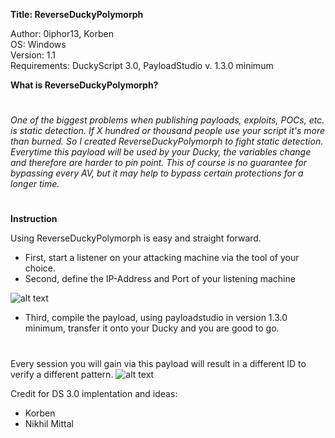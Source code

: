 **Title: ReverseDuckyPolymorph**

<p>Author: 0iphor13, Korben<br>
OS: Windows<br>
Version: 1.1<br>
Requirements: DuckyScript 3.0, PayloadStudio v. 1.3.0 minimum</p>

**What is ReverseDuckyPolymorph?**
#
*One of the biggest problems when publishing payloads, exploits, POCs, etc. is static detection. If X hundred or thousand people use your script it's more than burned.*
*So I created ReverseDuckyPolymorph to fight static detection. Everytime this payload will be used by your Ducky, the variables change and therefore are harder to pin point.*
*This of course is no guarantee for bypassing every AV, but it may help to bypass certain protections for a longer time.*
#
**Instruction**

Using ReverseDuckyPolymorph is easy and straight forward.
- First, start a listener on your attacking machine via the tool of your choice.
- Second, define the IP-Address and Port of your listening machine

![alt text](https://github.com/0iphor13/usbrubberducky-payloads/blob/master/payloads/library/remote_access/ReverseDuckyPolymorph/media/listener.png)
- Third, compile the payload, using payloadstudio in version 1.3.0 minimum, transfer it onto your Ducky and you are good to go.
#
Every session you will gain via this payload will result in a different ID to verify a different pattern.
![alt text](https://github.com/0iphor13/usbrubberducky-payloads/blob/master/payloads/library/remote_access/ReverseDuckyPolymorph/media/ID.png)

Credit for DS 3.0 implentation and ideas:
- Korben
- Nikhil Mittal
